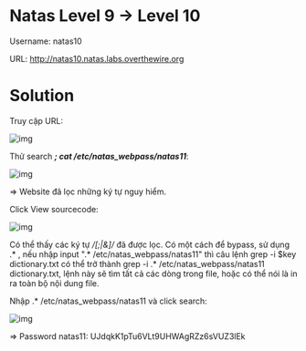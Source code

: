 # Natas Level 9 → Level 10

Username: natas10

URL: http://natas10.natas.labs.overthewire.org

# Solution

Truy cập URL:

![img](48)

Thử search ***; cat /etc/natas_webpass/natas11***: 

![img](49)

=> Website đã lọc những ký tự nguy hiểm.

Click View sourcecode: 

![img](50)

Có thể thấy các ký tự */[;|&]/* đã được lọc. Có một cách để bypass, sử dụng .* , nếu nhập input ".* /etc/natas_webpass/natas11" thì câu lệnh grep -i $key dictionary.txt có thể trở thành grep -i .* /etc/natas_webpass/natas11 dictionary.txt, lệnh này sẽ tìm tất cả các dòng trong file, hoặc có thể nói là in ra toàn bộ nội dung file. 

Nhập .* /etc/natas_webpass/natas11 và click search: 

![img](51)

=> Password natas11: UJdqkK1pTu6VLt9UHWAgRZz6sVUZ3lEk
